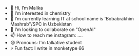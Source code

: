 - 👋 Hi, I’m Malika 
- 👀 I’m interested in chemistry
- 🌱 I’m currently learning IT at school name is 'Bobabrakhim Mashrab"/SPC in Uzbekistan 
- 💞️ I’m looking to collaborate on "OpenAI"
- 📫 How to reach me instagram: ....
- 😄 Pronouns: I'm talkative student
- ⚡ Fun fact: I write in monketype 66

<!---
malika2011-dev/malika2011-dev is a ✨ special ✨ repository because its `README.md` (this file) appears on your GitHub profile.
You can click the Preview link to take a look at your changes.
--->
